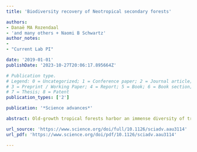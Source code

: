 ```yaml
---
title: 'Biodiversity recovery of Neotropical secondary forests'

authors:
- Danaë MA Rozendaal
- 'and many others + Naomi B Schwartz'
author_notes:
- 
- "Current Lab PI"

date: '2019-01-01'
publishDate: '2023-10-27T20:06:17.895664Z'

# Publication type.
# Legend: 0 = Uncategorized; 1 = Conference paper; 2 = Journal article;
# 3 = Preprint / Working Paper; 4 = Report; 5 = Book; 6 = Book section;
# 7 = Thesis; 8 = Patent
publication_types: ['2']

publication: '*Science advances*'

abstract: Old-growth tropical forests harbor an immense diversity of tree species but are rapidly being cleared, while secondary forests that regrow on abandoned agricultural lands increase in extent. We assess how tree species richness and composition recover during secondary succession across gradients in environmental conditions and anthropogenic disturbance in an unprecedented multisite analysis for the Neotropics. Secondary forests recover remarkably fast in species richness but slowly in species composition. Secondary forests take a median time of five decades to recover the species richness of old-growth forest (80% recovery after 20 years) based on rarefaction analysis. Full recovery of species composition takes centuries (only 34% recovery after 20 years). A dual strategy that maintains both old-growth forests and species-rich secondary forests is therefore crucial for biodiversity conservation in human-modified tropical landscapes.

url_source: 'https://www.science.org/doi/full/10.1126/sciadv.aau3114'
url_pdf: 'https://www.science.org/doi/pdf/10.1126/sciadv.aau3114'

---
```

